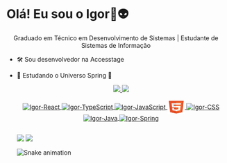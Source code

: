 
<h1>Olá! Eu sou o Igor👋👽</h1>
<p align= "center">Graduado em Técnico em Desenvolvimento de Sistemas | Estudante de Sistemas de Informação </p>

- 🛠 Sou desenvolvedor na Accesstage
- 🔬 Estudando o Universo Spring 🍃


  <div align= "center">
    <a href="https://github.com/mjigormj">
    <img height="180cm" src="https://github-readme-stats.vercel.app/api?username=mjigormj&show_icons=true&theme=tokyonight"/>
    <img height="180cm" src="https://github-readme-stats.vercel.app/api/top-langs/?username=mjigormj&layout=compact&langs_count=8&theme=tokyonight"/>
  </div>
  <div align= "center"><br>
    <img align="center" alt="Igor-React" height="30" width="40" src="https://cdn.jsdelivr.net/gh/devicons/devicon/icons/react/react-original.svg" style="max-width: 100%;">
    <img align="center" alt="Igor-TypeScript" height="30" width="40" src="https://cdn.jsdelivr.net/gh/devicons/devicon/icons/typescript/typescript-original.svg" style="max-width: 100%;">
     <img align="center" alt="Igor-JavaScript" height="30" width="40" src="https://cdn.jsdelivr.net/gh/devicons/devicon/icons/javascript/javascript-plain.svg" style="max-width: 100%;">   
    <img align="center" alt="Igor-HTML" height="30" width="40" src="https://raw.githubusercontent.com/devicons/devicon/master/icons/html5/html5-original.svg" style="max-width: 100%;">
    <img align="center" alt="Igor-CSS" height="30" width="40" src="https://cdn.jsdelivr.net/gh/devicons/devicon/icons/css3/css3-original.svg" style="max-width: 100%;">
    <img align="center" alt="Igor-Java" height="30" width="40" src="https://cdn.jsdelivr.net/gh/devicons/devicon/icons/java/java-original.svg" style="max-width: 100%;">
    <img align="center" alt="Igor-Spring" height="30" width="40" src="https://cdn.jsdelivr.net/gh/devicons/devicon/icons/spring/spring-original.svg" style="max-width: 100%;">
  </div>
  
  ##
  
  <div>
      <a href="https://www.linkedin.com/in/igor-cruz-rodrigues-silva-a5102b193/" target="_blank"><img src="https://img.shields.io/badge/LinkedIn-0077B5?style=for-the-badge&logo=linkedin&logoColor=white" target="_blank"></a>
    <a href="mailto:igorcruzsilva17@gmail.com" target="_blank"><img src="https://img.shields.io/badge/Gmail-D14836?style=for-the-badge&logo=gmail&logoColor=white" target="_blank"></a>

    ![Snake animation](https://github.com/mjigormj/mjigormj/blob/output/github-contribution-grid-snake.svg)
  </div>
